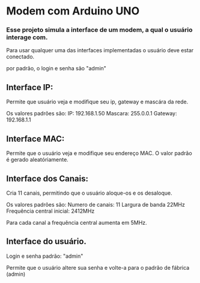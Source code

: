 # Modem com Arduino UNO 

### Esse projeto simula a interface de um modem, a qual o usuário interage com. 

Para usar qualquer uma das interfaces implementadas o usuário deve estar conectado. 

por padrão, o login e senha são "admin" 

## Interface IP: 

Permite que usuário veja e modifique seu ip, gateway e mascára da rede. 

Os valores padrões são: 
        IP: 192.168.1.50
        Mascara: 255.0.0.1
        Gateway: 192.168.1.1


## Interface MAC: 

Permite que o usuário veja e modifique seu endereço MAC. 
O valor padrão é gerado aleatóriamente. 

## Interface dos Canais: 

Cria 11 canais, permitindo que o usuário aloque-os e os desaloque. 

Os valores padrões são: 
        Numero de canais: 11
        Largura de banda 22MHz 
        Frequência central inicial: 2412MHz

Para cada canal a frequência central aumenta em 5MHz. 

## Interface do usuário. 

Login e senha padrão: "admin" 

Permite que o usuário altere sua senha e volte-a para o padrão de fábrica (admin)
